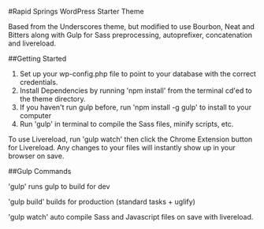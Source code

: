 #Rapid Springs WordPress Starter Theme

Based from the Underscores theme, but modified to use Bourbon, Neat and Bitters along with Gulp for Sass preprocessing, autoprefixer, concatenation and livereload.

##Getting Started

1. Set up your wp-config.php file to point to your database with the correct credentials.
2. Install Dependencies by running 'npm install' from the terminal cd'ed to the theme directory.
3. If you haven't run gulp before, run 'npm install -g gulp' to install to your computer
4. Run 'gulp' in terminal to compile the Sass files, minify scripts, etc.

To use Livereload, run 'gulp watch' then click the Chrome Extension button for Livereload. Any changes to your files will instantly show up in your browser on save.


##Gulp Commands

'gulp' runs gulp to build for dev

'gulp build' builds for production (standard tasks + uglify)

'gulp watch' auto compile Sass and Javascript files on save with livereload.
